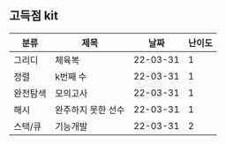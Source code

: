## 고득점 kit

| 분류       | 제목              | 날짜 | 난이도 |
| -------- | ----------------- | ------ |-----------------|
| 그리디   | 체육복       | 22-03-31      |1|
| 정렬   |  k번째 수        | 22-03-31      |1|
| 완전탐색   | 모의고사       | 22-03-31      |1|
| 해시   |  완주하지 못한 선수     | 22-03-31      |1|
| 스택/큐   | 기능개발      | 22-03-31      |2|